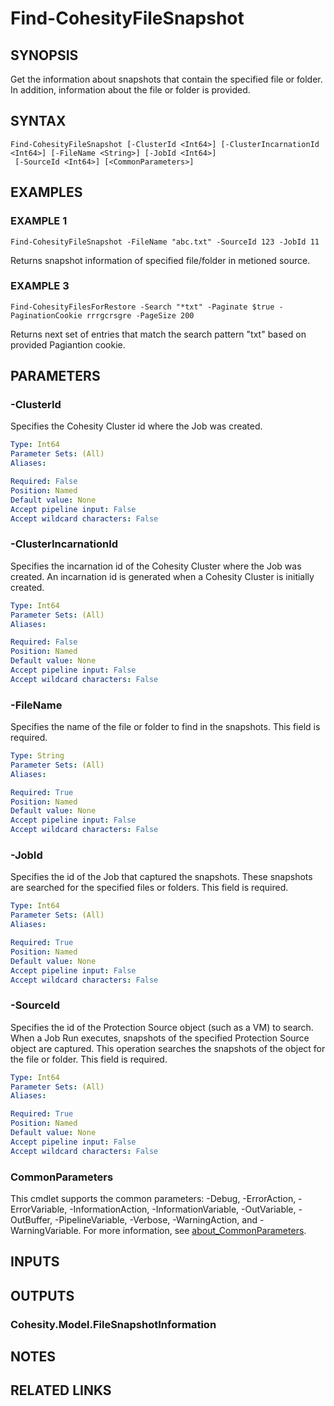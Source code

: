 # Find-CohesityFileSnapshot

## SYNOPSIS
Get the information about snapshots that contain the specified file or folder. In addition, information about the file or folder is provided.

## SYNTAX

```
Find-CohesityFileSnapshot [-ClusterId <Int64>] [-ClusterIncarnationId <Int64>] [-FileName <String>] [-JobId <Int64>]
 [-SourceId <Int64>] [<CommonParameters>]
```

## EXAMPLES

### EXAMPLE 1
```
Find-CohesityFileSnapshot -FileName "abc.txt" -SourceId 123 -JobId 11
```

Returns snapshot information of specified file/folder in metioned source.


### EXAMPLE 3
```
Find-CohesityFilesForRestore -Search "*txt" -Paginate $true -PaginationCookie rrrgcrsgre -PageSize 200
```

Returns next set of entries that match the search pattern "txt" based on provided Pagiantion cookie.

## PARAMETERS

### -ClusterId
Specifies the Cohesity Cluster id where the Job was created.

```yaml
Type: Int64
Parameter Sets: (All)
Aliases:

Required: False
Position: Named
Default value: None
Accept pipeline input: False
Accept wildcard characters: False
```

### -ClusterIncarnationId 
Specifies the incarnation id of the Cohesity Cluster where the Job
was created.
An incarnation id is generated when a Cohesity Cluster is initially
created.

```yaml
Type: Int64
Parameter Sets: (All)
Aliases:

Required: False
Position: Named
Default value: None
Accept pipeline input: False
Accept wildcard characters: False
```

### -FileName
Specifies the name of the file or folder to find in the snapshots.
This field is required.

```yaml
Type: String
Parameter Sets: (All)
Aliases:

Required: True
Position: Named
Default value: None
Accept pipeline input: False
Accept wildcard characters: False
```

### -JobId
Specifies the id of the Job that captured the snapshots.
These snapshots are searched for the specified files or folders.
This field is required.

```yaml
Type: Int64
Parameter Sets: (All)
Aliases:

Required: True
Position: Named
Default value: None
Accept pipeline input: False
Accept wildcard characters: False
```

### -SourceId
Specifies the id of the Protection Source object (such as a VM) to search.
When a Job Run executes, snapshots of the specified Protection Source
object are captured. This operation searches the snapshots of the
object for the file or folder. This field is required.

```yaml
Type: Int64
Parameter Sets: (All)
Aliases:

Required: True
Position: Named
Default value: None
Accept pipeline input: False
Accept wildcard characters: False
```

### CommonParameters
This cmdlet supports the common parameters: -Debug, -ErrorAction, -ErrorVariable, -InformationAction, -InformationVariable, -OutVariable, -OutBuffer, -PipelineVariable, -Verbose, -WarningAction, and -WarningVariable. For more information, see [about_CommonParameters](http://go.microsoft.com/fwlink/?LinkID=113216).

## INPUTS

## OUTPUTS

### Cohesity.Model.FileSnapshotInformation
## NOTES

## RELATED LINKS
